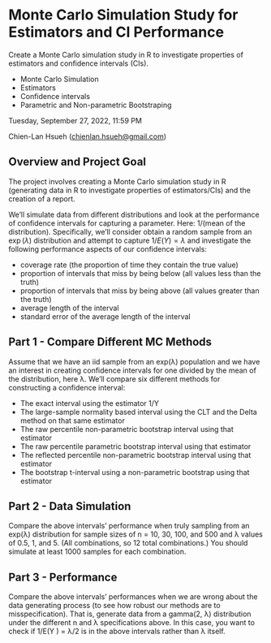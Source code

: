# Monte Carlo Simulation Study for Estimators and CI Performance
Create a Monte Carlo simulation study in R to investigate properties of estimators and confidence intervals (CIs).

- Monte Carlo Simulation 
- Estimators 
- Confidence intervals
- Parametric and Non-parametric Bootstraping

Tuesday, September 27, 2022, 11:59 PM

Chien-Lan Hsueh (chienlan.hsueh@gmail.com)


## Overview and Project Goal
The project involves creating a Monte Carlo simulation study in R (generating data in R to investigate properties of estimators/CIs) and the creation of a report.

We’ll simulate data from different distributions and look at the performance of confidence intervals for capturing a parameter. Here: 1/(mean of the distribution).
Specifically, we’ll consider obtain a random sample from an $\exp{(λ)}$ distribution and attempt to capture $1/E(Y ) = \lambda$ and investigate the following performance aspects of our confidence intervals:

- coverage rate (the proportion of time they contain the true value)
- proportion of intervals that miss by being below (all values less than the truth)
- proportion of intervals that miss by being above (all values greater than the truth)
- average length of the interval
- standard error of the average length of the interval

## Part 1 - Compare Different MC Methods
Assume that we have an iid sample from an exp(λ) population and we have an interest in creating
confidence intervals for one divided by the mean of the distribution, here λ. We’ll compare six different
methods for constructing a confidence interval:

- The exact interval using the estimator 1/Y
- The large-sample normality based interval using the CLT and the Delta method on that same estimator
- The raw percentile non-parametric bootstrap interval using that estimator
- The raw percentile parametric bootstrap interval using that estimator
- The reflected percentile non-parametric bootstrap interval using that estimator
- The bootstrap t-interval using a non-parametric bootstrap using that estimator

## Part 2 - Data Simulation
Compare the above intervals’ performance when truly sampling from an exp(λ) distribution
for sample sizes of n = 10, 30, 100, and 500 and λ values of 0.5, 1, and 5. (All combinations, so 12 total
combinations.) You should simulate at least 1000 samples for each combination.

## Part 3 - Performance
Compare the above intervals’ performances when we are wrong about the data generating
process (to see how robust our methods are to misspecification). That is, generate data from a gamma(2, λ)
distribution under the different n and λ specifications above. 
In this case, you want to check if 1/E(Y ) = λ/2 is in the above intervals rather than λ itself. 